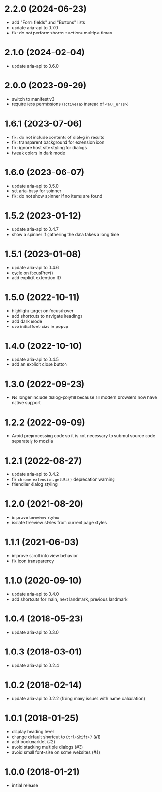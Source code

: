 # 2.2.0 (2024-06-23)

-   add "Form fields" and "Buttons" lists
-   update aria-api to 0.7.0
-   fix: do not perform shortcut actions multiple times


# 2.1.0 (2024-02-04)

-   update aria-api to 0.6.0


# 2.0.0 (2023-09-29)

-   switch to manifest v3
-   require less permissions (`activeTab` instead of `<all_urls>`)


# 1.6.1 (2023-07-06)

-   fix: do not include contents of dialog in results
-   fix: transparent background for extension icon
-   fix: ignore host site styling for dialogs
-   tweak colors in dark mode


# 1.6.0 (2023-06-07)

-   update aria-api to 0.5.0
-   set aria-busy for spinner
-   fix: do not show spinner if no items are found


# 1.5.2 (2023-01-12)

-   update aria-api to 0.4.7
-   show a spinner if gathering the data takes a long time


# 1.5.1 (2023-01-08)

-   update aria-api to 0.4.6
-   cycle on focusPrev()
-   add explicit extension ID


# 1.5.0 (2022-10-11)

-   highlight target on focus/hover
-   add shortcuts to navigate headings
-   add dark mode
-   use initial font-size in popup


# 1.4.0 (2022-10-10)

-   update aria-api to 0.4.5
-   add an explicit close button


# 1.3.0 (2022-09-23)

-   No longer include dialog-polyfill because all modern browsers now have
    native support


# 1.2.2 (2022-09-09)

-   Avoid preprocessing code so it is not necessary to submut source code
    separately to mozilla


# 1.2.1 (2022-08-27)

-   update aria-api to 0.4.2
-   fix `chrome.extension.getURL()` deprecation warning
-   friendlier dialog styling


# 1.2.0 (2021-08-20)

-   improve treeview styles
-   isolate treeview styles from current page styles


# 1.1.1 (2021-06-03)

-   improve scroll into view behavior
-   fix icon transparency


# 1.1.0 (2020-09-10)

-   update aria-api to 0.4.0
-   add shortcuts for main, next landmark, previous landmark


# 1.0.4 (2018-05-23)

-   update aria-api to 0.3.0


# 1.0.3 (2018-03-01)

-   update aria-api to 0.2.4


# 1.0.2 (2018-02-14)

-   update aria-api to 0.2.2 (fixing many issues with name calculation)


# 1.0.1 (2018-01-25)

-   display heading level
-   change default shortcut to `Ctrl+Shift+7` (#1)
-   add bookmarklet (#2)
-   avoid stacking multiple dialogs (#3)
-   avoid small font-size on some websites (#4)


# 1.0.0 (2018-01-21)

-   initial release
